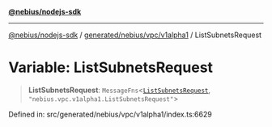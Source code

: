 [**@nebius/nodejs-sdk**](../../../../../README.md)

***

[@nebius/nodejs-sdk](../../../../../README.md) / [generated/nebius/vpc/v1alpha1](../README.md) / ListSubnetsRequest

# Variable: ListSubnetsRequest

> **ListSubnetsRequest**: `MessageFns`\<[`ListSubnetsRequest`](../interfaces/ListSubnetsRequest.md), `"nebius.vpc.v1alpha1.ListSubnetsRequest"`\>

Defined in: src/generated/nebius/vpc/v1alpha1/index.ts:6629
